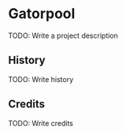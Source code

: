 # Gatorpool

TODO: Write a project description

## History

TODO: Write history

## Credits

TODO: Write credits